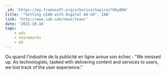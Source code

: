 ```yaml
---
_id: 'https://my.framasoft.org/u/borisschapira/?Gby8RA'
title: '"Getting LEAN with Digital Ad UX", IAB'
link: 'http://www.iab.com/news/lean/'
date: '2015-10-16'
tags:
    - ads
    - sharemarks
    - UX
---
```


<div class="markdown"><p>Ou quand l'industrie de la publicité en ligne avoue son échec : &quot;We messed up. As technologists, tasked with delivering content and services to users, we lost track of the user experience.&quot;
</p></div>
